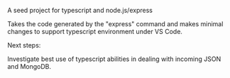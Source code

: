A seed project for typescript and node.js/express

Takes the code generated by the "express" command and makes minimal 
changes to support typescript environment under VS Code.

Next steps:

Investigate best use of typescript abilities in dealing with
incoming JSON and MongoDB.


